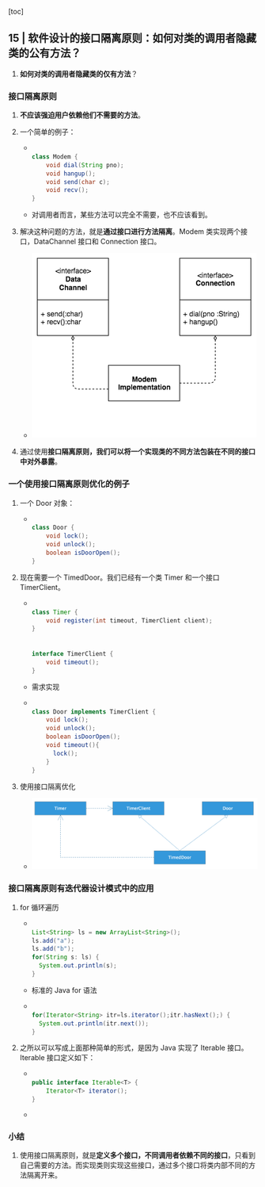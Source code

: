[toc]

## 15 | 软件设计的接口隔离原则：如何对类的调用者隐藏类的公有方法？

1.  **如何对类的调用者隐藏类的仅有方法**？

### 接口隔离原则

1.  **不应该强迫用户依赖他们不需要的方法**。

2.  一个简单的例子：

    -   ```java
        
        class Modem {
            void dial(String pno);
            void hangup();
            void send(char c);
            void recv();
        }
        
        ```

    -   对调用者而言，某些方法可以完全不需要，也不应该看到。

3.  解决这种问题的方法，就是**通过接口进行方法隔离**。Modem 类实现两个接口，DataChannel 接口和 Connection 接口。

    -   ![img](imgs/10abb120ea68d4406276ee24ccecf961.png)

4.  通过使用**接口隔离原则，我们可以将一个实现类的不同方法包装在不同的接口中对外暴露**。

### 一个使用接口隔离原则优化的例子

1.  一个 Door 对象：

    -   ```java
        
        class Door {
            void lock();
            void unlock();
            boolean isDoorOpen();
        }
        ```

2.  现在需要一个 TimedDoor。我们已经有一个类 Timer 和一个接口 TimerClient。

    -   ```java
        
        class Timer {
            void register(int timeout, TimerClient client);
        }
        
        
        interface TimerClient {
            void timeout();
        }
        ```

    -   需求实现

    -   ```java
        
        class Door implements TimerClient {
            void lock();
            void unlock();
            boolean isDoorOpen();
            void timeout(){
              lock();
            }
        }
        ```

3.  使用接口隔离优化

    -   ![img](imgs/cc1d170a4be10f3dfb125291faed6126.png)

### 接口隔离原则有迭代器设计模式中的应用

1.  for 循环遍历

    -   ```java
        
        List<String> ls = new ArrayList<String>();
        ls.add("a");
        ls.add("b");
        for(String s: ls) {
          System.out.println(s);
        }
        ```

    -   标准的 Java for 语法

    -   ```java
        
        for(Iterator<String> itr=ls.iterator();itr.hasNext();) {
          System.out.println(itr.next());
        }
        ```

2.  之所以可以写成上面那种简单的形式，是因为 Java 实现了 Iterable 接口。Iterable 接口定义如下：

    -   ```java
        
        public interface Iterable<T> {
            Iterator<T> iterator();
        }
        ```

    -   

### 小结

1.  使用接口隔离原则，就是**定义多个接口，不同调用者依赖不同的接口**，只看到自己需要的方法。而实现类则实现这些接口，通过多个接口将类内部不同的方法隔离开来。

